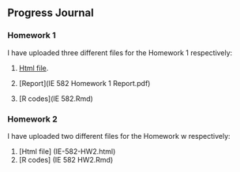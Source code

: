 ## Progress Journal

### Homework 1

I have uploaded three different files for the Homework 1 respectively:

1) [Html file](IE-582.html).

2) [Report](IE 582 Homework 1 Report.pdf)

3) [R codes](IE 582.Rmd)


### Homework 2

I have uploaded two different files for the Homework w respectively:

1) [Html file] (IE-582-HW2.html)
2) [R codes] (IE 582 HW2.Rmd)



